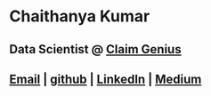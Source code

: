 # Chaithanya Kumar
## Data Scientist @ [Claim Genius](https://claimgenius.com/)
## [Email](chaithanyakumar.ds@gmail.com) | [github](https://github.com/SCK22/) | [LinkedIn](https://www.linkedin.com/in/chaithanya-kumar-s/)  | [Medium](https://chaithanyakumars.medium.com//)
